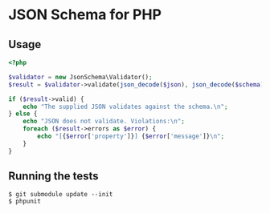 # JSON Schema for PHP

## Usage

```php
<?php

$validator = new JsonSchema\Validator();
$result = $validator->validate(json_decode($json), json_decode($schema));

if ($result->valid) {
    echo "The supplied JSON validates against the schema.\n";
} else {
    echo "JSON does not validate. Violations:\n";
    foreach ($result->errors as $error) {
        echo "[{$error['property']}] {$error['message']}\n";
    }
}
```

## Running the tests

    $ git submodule update --init
    $ phpunit
